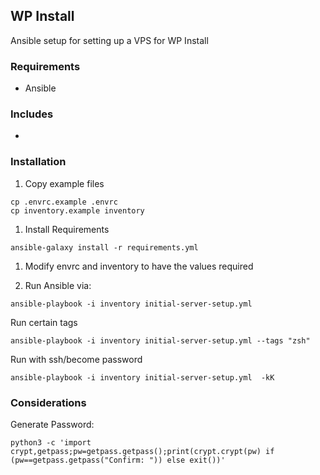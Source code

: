 ## WP Install

Ansible setup for setting up a VPS for WP Install

### Requirements

* Ansible

### Includes

*

### Installation

1. Copy example files

```
cp .envrc.example .envrc
cp inventory.example inventory
```

1. Install Requirements

```
ansible-galaxy install -r requirements.yml
```

1. Modify envrc and inventory to have the values required

1. Run Ansible via:

```
ansible-playbook -i inventory initial-server-setup.yml
```

Run certain tags

```
ansible-playbook -i inventory initial-server-setup.yml --tags "zsh"
```

Run with ssh/become password

```
ansible-playbook -i inventory initial-server-setup.yml  -kK
```

### Considerations

Generate Password:

```
python3 -c 'import crypt,getpass;pw=getpass.getpass();print(crypt.crypt(pw) if (pw==getpass.getpass("Confirm: ")) else exit())'
```
